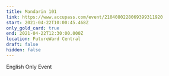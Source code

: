 ```yaml
---
title: Mandarin 101
link: https://www.accupass.com/event/2104080228069399311920
start: 2021-04-22T10:00:45.468Z
only_gold_card: true
end: 2021-04-22T12:30:00.000Z
location: FutureWard Central
draft: false
hidden: false
---
```

English Only Event
